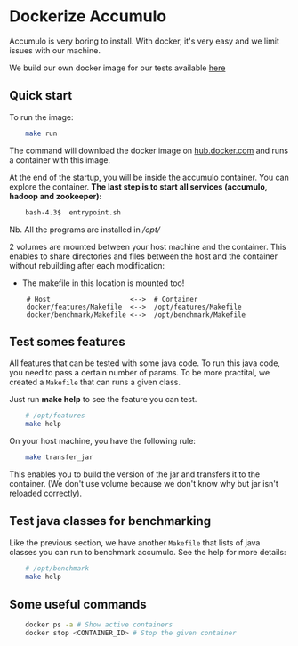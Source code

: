 # Dockerize Accumulo

Accumulo is very boring to install. With docker, it's very easy 
and we limit issues with our machine.

We build our own docker image for our tests available [here](https://hub.docker.com/r/mcdostone/accumulo/)

## Quick start

To run the image:
``` bash
    make run
```

The command will download the docker image on [hub.docker.com](https://hub.docker.com/r/mcdostone/accumulo/) and runs a container with this image.

At the end of the startup, you will be inside the accumulo container. You can explore the container. **The last step is to start all services (accumulo, hadoop and zookeeper):**
``` bash
    bash-4.3$  entrypoint.sh
```
Nb. All the programs are installed in */opt/*

2 volumes are mounted between your host machine and the container. This enables to share directories and files between the host and the container without rebuilding after each modification:
 - The makefile in this location is mounted too!
        
        # Host                    <-->  # Container
        docker/features/Makefile  <-->  /opt/features/Makefile
        docker/benchmark/Makefile <-->  /opt/benchmark/Makefile


## Test somes features

All features that can be tested with some java code. To run this java code, you need to pass a certain number of params. To be more practital, we created a `Makefile` that can runs a given class.

Just run **make help** to see the feature you can test.
``` bash
    # /opt/features
    make help
``` 

On your host machine, you have the following rule:
``` bash
    make transfer_jar
``` 
This enables you to build the version of the jar and transfers it to the container.
(We don't use volume because we don't know why but jar isn't reloaded correctly).

## Test java classes for benchmarking

Like the previous section, we have another `Makefile` that lists of java classes you can run to benchmark accumulo. See the help for more details:
```bash
    # /opt/benchmark
    make help
```
## Some useful commands
``` bash
    docker ps -a # Show active containers
    docker stop <CONTAINER_ID> # Stop the given container
```